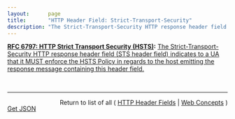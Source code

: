 ```yaml
---
layout:      page
title:       "HTTP Header Field: Strict-Transport-Security"
description: "The Strict-Transport-Security HTTP response header field (STS header field) indicates to a UA that it MUST enforce the HSTS Policy in regards to the host emitting the response message containing this header field."
---
```


**[RFC 6797: HTTP Strict Transport Security (HSTS)](/specs/IETF/RFC/6797 "This specification defines a mechanism enabling web sites to declare themselves accessible only via secure connections and/or for users to be able to direct their user agent(s) to interact with given sites only over secure connections. This overall policy is referred to as HTTP Strict Transport Security (HSTS). The policy is declared by web sites via the Strict-Transport-Security HTTP response header field and/or by other means, such as user agent configuration, for example."):** [The Strict-Transport-Security HTTP response header field (STS header field) indicates to a UA that it MUST enforce the HSTS Policy in regards to the host emitting the response message containing this header field.](http://tools.ietf.org/html/rfc6797#section-6.1 "Read documentation for HTTP Header Field &#34;Strict-Transport-Security&#34;")

<br/>
<hr/>

<p style="float : left"><a href="Strict-Transport-Security.json" title="Get JSON representing this particular Web Concept">Get JSON</a></p>
<p style="text-align: right">Return to list of all ( <a href="../http-headers">HTTP Header Fields</a> | <a href="../">Web Concepts</a> )</p>
